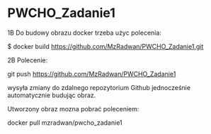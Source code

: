 # PWCHO_Zadanie1
1B
Do budowy obrazu docker trzeba użyc polecenia:

$ docker build https://github.com/MzRadwan/PWCHO_Zadanie1.git

2B
Polecenie:

git push https://github.com/MzRadwan/PWCHO_Zadanie1

wysyła zmiany do zdalnego repozytorium Github jednocześnie automatycznie budując obraz.

Utworzony obraz mozna pobrać poleceniem:

docker pull mzradwan/pwcho_zadanie1
